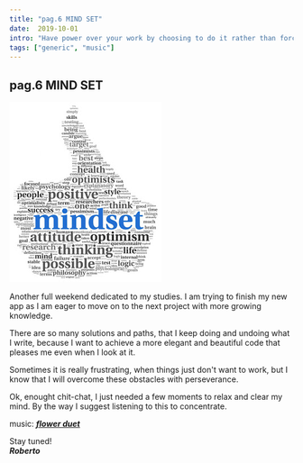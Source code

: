 ```yaml
---
title: "pag.6 MIND SET"
date:  2019-10-01
intro: "Have power over your work by choosing to do it rather than forcing yourself to do it, and you will be successful - My 2 cents."
tags: ["generic", "music"]
---
```


## pag.6 MIND SET

![mind](../images/blogmind.jpg)

Another full weekend dedicated to my studies. I am trying to finish my new app as I am eager to move on to the next project with more growing knowledge.

There are so many solutions and paths, that I keep doing and undoing what I write, because I want to achieve a more elegant and beautiful code that pleases me even when I look at it.

Sometimes it is really frustrating, when things just don't want to work, but I know that I will overcome these obstacles with perseverance.

Ok, enought chit-chat, I just needed a few moments to relax and clear my mind. By the way I suggest listening to this to concentrate.

music: ***[flower duet](https://www.youtube.com/watch?v=C1ZL5AxmK_A)***

Stay tuned!  
***Roberto***  
